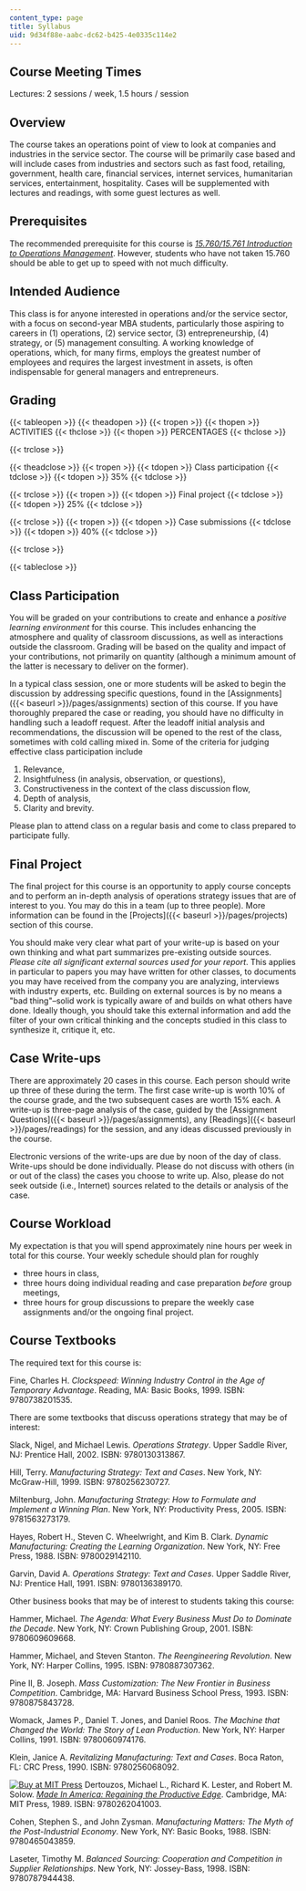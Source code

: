 ```yaml
---
content_type: page
title: Syllabus
uid: 9d34f88e-aabc-dc62-b425-4e0335c114e2
---
```


Course Meeting Times
--------------------

Lectures: 2 sessions / week, 1.5 hours / session

Overview
--------

The course takes an operations point of view to look at companies and industries in the service sector. The course will be primarily case based and will include cases from industries and sectors such as fast food, retailing, government, health care, financial services, internet services, humanitarian services, entertainment, hospitality. Cases will be supplemented with lectures and readings, with some guest lectures as well.

Prerequisites
-------------

The recommended prerequisite for this course is [_15.760/15.761 Introduction to Operations Management_](/courses/15-760b-introduction-to-operations-management-spring-2004). However, students who have not taken 15.760 should be able to get up to speed with not much difficulty.

Intended Audience
-----------------

This class is for anyone interested in operations and/or the service sector, with a focus on second-year MBA students, particularly those aspiring to careers in (1) operations, (2) service sector, (3) entrepreneurship, (4) strategy, or (5) management consulting. A working knowledge of operations, which, for many firms, employs the greatest number of employees and requires the largest investment in assets, is often indispensable for general managers and entrepreneurs.

Grading
-------

{{< tableopen >}}
{{< theadopen >}}
{{< tropen >}}
{{< thopen >}}
ACTIVITIES
{{< thclose >}}
{{< thopen >}}
PERCENTAGES
{{< thclose >}}

{{< trclose >}}

{{< theadclose >}}
{{< tropen >}}
{{< tdopen >}}
Class participation
{{< tdclose >}}
{{< tdopen >}}
35%
{{< tdclose >}}

{{< trclose >}}
{{< tropen >}}
{{< tdopen >}}
Final project
{{< tdclose >}}
{{< tdopen >}}
25%
{{< tdclose >}}

{{< trclose >}}
{{< tropen >}}
{{< tdopen >}}
Case submissions
{{< tdclose >}}
{{< tdopen >}}
40%
{{< tdclose >}}

{{< trclose >}}

{{< tableclose >}}

Class Participation
-------------------

You will be graded on your contributions to create and enhance a _positive learning environment_ for this course. This includes enhancing the atmosphere and quality of classroom discussions, as well as interactions outside the classroom. Grading will be based on the quality and impact of your contributions, not primarily on quantity (although a minimum amount of the latter is necessary to deliver on the former).

In a typical class session, one or more students will be asked to begin the discussion by addressing specific questions, found in the [Assignments]({{< baseurl >}}/pages/assignments) section of this course. If you have thoroughly prepared the case or reading, you should have no difficulty in handling such a leadoff request. After the leadoff initial analysis and recommendations, the discussion will be opened to the rest of the class, sometimes with cold calling mixed in. Some of the criteria for judging effective class participation include

1.  Relevance,
2.  Insightfulness (in analysis, observation, or questions),
3.  Constructiveness in the context of the class discussion flow,
4.  Depth of analysis,
5.  Clarity and brevity.

Please plan to attend class on a regular basis and come to class prepared to participate fully.

Final Project
-------------

The final project for this course is an opportunity to apply course concepts and to perform an in-depth analysis of operations strategy issues that are of interest to you. You may do this in a team (up to three people). More information can be found in the [Projects]({{< baseurl >}}/pages/projects) section of this course.

You should make very clear what part of your write-up is based on your own thinking and what part summarizes pre-existing outside sources. _Please cite all significant external sources used for your report_. This applies in particular to papers you may have written for other classes, to documents you may have received from the company you are analyzing, interviews with industry experts, etc. Building on external sources is by no means a "bad thing"–solid work is typically aware of and builds on what others have done. Ideally though, you should take this external information and add the filter of your own critical thinking and the concepts studied in this class to synthesize it, critique it, etc.

Case Write-ups
--------------

There are approximately 20 cases in this course. Each person should write up three of these during the term. The first case write-up is worth 10% of the course grade, and the two subsequent cases are worth 15% each. A write-up is three-page analysis of the case, guided by the [Assignment Questions]({{< baseurl >}}/pages/assignments), any [Readings]({{< baseurl >}}/pages/readings) for the session, and any ideas discussed previously in the course.

Electronic versions of the write-ups are due by noon of the day of class. Write-ups should be done individually. Please do not discuss with others (in or out of the class) the cases you choose to write up. Also, please do not seek outside (i.e., Internet) sources related to the details or analysis of the case.

Course Workload
---------------

My expectation is that you will spend approximately nine hours per week in total for this course. Your weekly schedule should plan for roughly

*   three hours in class,
*   three hours doing individual reading and case preparation _before_ group meetings,
*   three hours for group discussions to prepare the weekly case assignments and/or the ongoing final project.

Course Textbooks
----------------

The required text for this course is:

Fine, Charles H. _Clockspeed: Winning Industry Control in the Age of Temporary Advantage_. Reading, MA: Basic Books, 1999. ISBN: 9780738201535.

There are some textbooks that discuss operations strategy that may be of interest:

Slack, Nigel, and Michael Lewis. _Operations Strategy_. Upper Saddle River, NJ: Prentice Hall, 2002. ISBN: 9780130313867.

Hill, Terry. _Manufacturing Strategy: Text and Cases_. New York, NY: McGraw-Hill, 1999. ISBN: 9780256230727.

Miltenburg, John. _Manufacturing Strategy: How to Formulate and Implement a Winning Plan_. New York, NY: Productivity Press, 2005. ISBN: 9781563273179.

Hayes, Robert H., Steven C. Wheelwright, and Kim B. Clark. _Dynamic Manufacturing: Creating the Learning Organization_. New York, NY: Free Press, 1988. ISBN: 9780029142110.

Garvin, David A. _Operations Strategy: Text and Cases_. Upper Saddle River, NJ: Prentice Hall, 1991. ISBN: 9780136389170.

Other business books that may be of interest to students taking this course:

Hammer, Michael. _The Agenda: What Every Business Must Do to Dominate the Decade_. New York, NY: Crown Publishing Group, 2001. ISBN: 9780609609668.

Hammer, Michael, and Steven Stanton. _The Reengineering Revolution_. New York, NY: Harper Collins, 1995. ISBN: 9780887307362.

Pine II, B. Joseph. _Mass Customization: The New Frontier in Business Competition_. Cambridge, MA: Harvard Business School Press, 1993. ISBN: 9780875843728.

Womack, James P., Daniel T. Jones, and Daniel Roos. _The Machine that Changed the World: The Story of Lean Production_. New York, NY: Harper Collins, 1991. ISBN: 9780060974176.

Klein, Janice A. _Revitalizing Manufacturing: Text and Cases_. Boca Raton, FL: CRC Press, 1990. ISBN: 9780256068092.

[![Buy at MIT Press](/images/mp_logo.gif)](https://mitpress.mit.edu/9780262041003) Dertouzos, Michael L., Richard K. Lester, and Robert M. Solow. [_Made In America: Regaining the Productive Edge_](https://mitpress.mit.edu/9780262041003). Cambridge, MA: MIT Press, 1989. ISBN: 9780262041003.

Cohen, Stephen S., and John Zysman. _Manufacturing Matters: The Myth of the Post-Industrial Economy_. New York, NY: Basic Books, 1988. ISBN: 9780465043859.

Laseter, Timothy M. _Balanced Sourcing: Cooperation and Competition in Supplier Relationships_. New York, NY: Jossey-Bass, 1998. ISBN: 9780787944438.